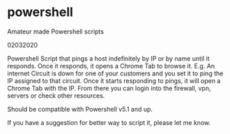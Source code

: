 # powershell
Amateur made Powershell scripts

02032020

Powershell Script that pings a host indefinitely by IP or by name until it responds. Once it responds, it opens a Chrome Tab to browse it.
E.g. An internet Circuit is down for one of your customers and you set it to ping the IP assigned to that circuit.
Once it starts responding to pings, it will open a Chrome Tab with the IP.
From there you can login into the firewall, vpn, servers or check other resources.


Should be compatible with Powershell v5.1 and up. 

If you have a suggestion for better way to script it, please let me know.
